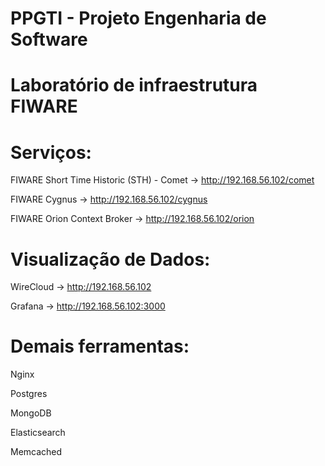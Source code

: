 # PPGTI - Projeto Engenharia de Software
# Laboratório de infraestrutura FIWARE

# Serviços:

  FIWARE Short Time Historic (STH) - Comet -> http://192.168.56.102/comet
  
  FIWARE Cygnus                            -> http://192.168.56.102/cygnus
  
  FIWARE Orion Context Broker              -> http://192.168.56.102/orion

# Visualização de Dados: 
  
  
  WireCloud                                -> http://192.168.56.102
  
  Grafana                                  -> http://192.168.56.102:3000


# Demais ferramentas:

  Nginx
  
  Postgres
  
  MongoDB
  
  Elasticsearch
  
  Memcached
